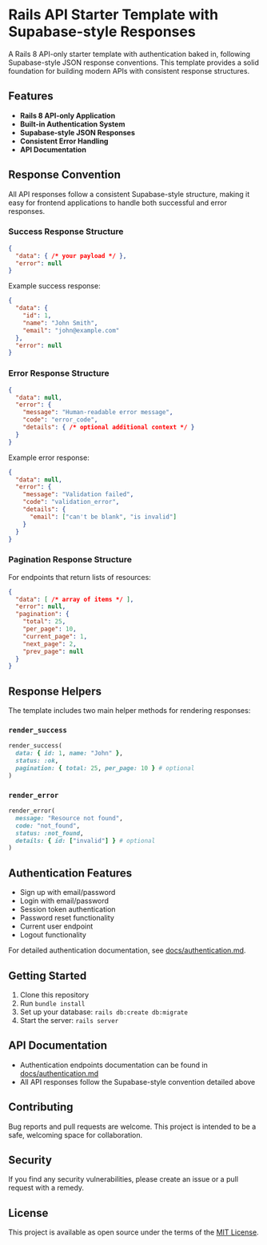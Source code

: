 # Rails API Starter Template with Supabase-style Responses

A Rails 8 API-only starter template with authentication baked in, following Supabase-style JSON response conventions. This template provides a solid foundation for building modern APIs with consistent response structures.

## Features

- **Rails 8 API-only Application**
- **Built-in Authentication System**
- **Supabase-style JSON Responses**
- **Consistent Error Handling**
- **API Documentation**

## Response Convention

All API responses follow a consistent Supabase-style structure, making it easy for frontend applications to handle both successful and error responses.

### Success Response Structure

```json
{
  "data": { /* your payload */ },
  "error": null
}
```

Example success response:
```json
{
  "data": {
    "id": 1,
    "name": "John Smith",
    "email": "john@example.com"
  },
  "error": null
}
```

### Error Response Structure

```json
{
  "data": null,
  "error": {
    "message": "Human-readable error message",
    "code": "error_code",
    "details": { /* optional additional context */ }
  }
}
```

Example error response:
```json
{
  "data": null,
  "error": {
    "message": "Validation failed",
    "code": "validation_error",
    "details": {
      "email": ["can't be blank", "is invalid"]
    }
  }
}
```

### Pagination Response Structure

For endpoints that return lists of resources:

```json
{
  "data": [ /* array of items */ ],
  "error": null,
  "pagination": {
    "total": 25,
    "per_page": 10,
    "current_page": 1,
    "next_page": 2,
    "prev_page": null
  }
}
```

## Response Helpers

The template includes two main helper methods for rendering responses:

### `render_success`

```ruby
render_success(
  data: { id: 1, name: "John" },
  status: :ok,
  pagination: { total: 25, per_page: 10 } # optional
)
```

### `render_error`

```ruby
render_error(
  message: "Resource not found",
  code: "not_found",
  status: :not_found,
  details: { id: ["invalid"] } # optional
)
```

## Authentication Features

- Sign up with email/password
- Login with email/password
- Session token authentication
- Password reset functionality
- Current user endpoint
- Logout functionality

For detailed authentication documentation, see [docs/authentication.md](docs/authentication.md).

## Getting Started

1. Clone this repository
2. Run `bundle install`
3. Set up your database: `rails db:create db:migrate`
4. Start the server: `rails server`

## API Documentation

- Authentication endpoints documentation can be found in [docs/authentication.md](docs/authentication.md)
- All API responses follow the Supabase-style convention detailed above

## Contributing

Bug reports and pull requests are welcome. This project is intended to be a safe, welcoming space for collaboration.

## Security

If you find any security vulnerabilities, please create an issue or a pull request with a remedy.

## License

This project is available as open source under the terms of the [MIT License](https://opensource.org/licenses/MIT).
